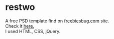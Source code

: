 # restwo
A free PSD template find on <a href="freebiesbug.com">freebiesbug.com</a> site.<br>
Check it <a href="http://www.octavianmos.esy.es/projects/restwo2/index.html">here.</a><br>
I used HTML, CSS, jQuery.
